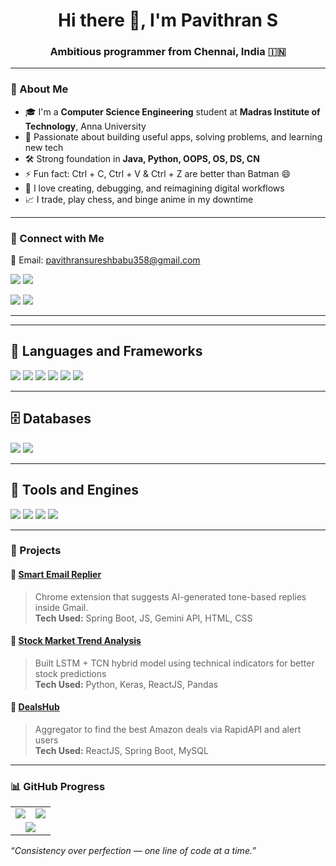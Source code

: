 <h1 align="center">Hi there 👋, I'm Pavithran S</h1>
<h3 align="center">Ambitious programmer from Chennai, India 🇮🇳</h3>

---

### 💫 About Me

- 🎓 I'm a **Computer Science Engineering** student at **Madras Institute of Technology**, Anna University  
- 🧠 Passionate about building useful apps, solving problems, and learning new tech  
- 🛠️ Strong foundation in **Java, Python, OOPS, OS, DS, CN**
- ⚡ Fun fact: Ctrl + C, Ctrl + V & Ctrl + Z are better than Batman 😄  
- 💬 I love creating, debugging, and reimagining digital workflows  
- 📈 I trade, play chess, and binge anime in my downtime

---

### 📱 Connect with Me

📧 Email: [pavithransureshbabu358@gmail.com](mailto:pavithransureshbabu359@gmail.com)   

<p align="left">
  <a href="www.linkedin.com/in/pavithran-s3012" target="_blank"><img src="https://img.shields.io/badge/LinkedIn-0077B5.svg?style=for-the-badge&logo=linkedin&logoColor=white"/></a>
  <a href="https://github.com/Pavithran200412" target="_blank"><img src="https://img.shields.io/badge/GitHub-100000.svg?style=for-the-badge&logo=github&logoColor=white"/></a>

  <a href="https://leetcode.com/u/Pavithran-S/" target="_blank"><img src="https://img.shields.io/badge/LeetCode-FFA116.svg?style=for-the-badge&logo=leetcode&logoColor=black"/></a>
  <a href="https://pavithran-s.netlify.app/" target="_blank"><img src="https://img.shields.io/badge/Portfolio-1f1f1f.svg?style=for-the-badge&logo=Firefox&logoColor=white"/></a>
</p>

---

---

## 🚀 Languages and Frameworks

<p align="left" style="margin-bottom: 12px;">
  <img src="https://img.shields.io/badge/Java-ED8B00?style=for-the-badge&logo=java&logoColor=white" />
  <img src="https://img.shields.io/badge/HTML5-E34F26?style=for-the-badge&logo=html5&logoColor=white" />
  <img src="https://img.shields.io/badge/CSS3-1572B6?style=for-the-badge&logo=css3&logoColor=white" />
  <img src="https://img.shields.io/badge/JavaScript-F7DF1E?style=for-the-badge&logo=javascript&logoColor=black" />
  <img src="https://img.shields.io/badge/React-20232A?style=for-the-badge&logo=react&logoColor=61DAFB" />
  <img src="https://img.shields.io/badge/SpringBoot-6DB33F?style=for-the-badge&logo=springboot&logoColor=white" />
</p>

---

## 🗄️ Databases

<p align="left" style="margin-bottom: 12px;">
  <img src="https://img.shields.io/badge/MySQL-4479A1?style=for-the-badge&logo=mysql&logoColor=white" />
  <img src="https://img.shields.io/badge/MongoDB-4EA94B?style=for-the-badge&logo=mongodb&logoColor=white" />
</p>

---

## 🧰 Tools and Engines

<p align="left" style="margin-bottom: 12px;">
  <img src="https://img.shields.io/badge/Postman-FF6C37?style=for-the-badge&logo=postman&logoColor=white" />
  <img src="https://img.shields.io/badge/JIRA-0052CC?style=for-the-badge&logo=jira&logoColor=white" />
  <img src="https://img.shields.io/badge/Git-F05032?style=for-the-badge&logo=git&logoColor=white" />
  <img src="https://img.shields.io/badge/GitHub-181717?style=for-the-badge&logo=github&logoColor=white" />
</p>

---

### 🚀 Projects

#### 🔹 [Smart Email Replier](https://github.com/BALASUBARAMANIYAM/Smart-Email-Replier)
> Chrome extension that suggests AI-generated tone-based replies inside Gmail.  
> **Tech Used:** Spring Boot, JS, Gemini API, HTML, CSS  

#### 🔹 [Stock Market Trend Analysis](https://github.com/BALASUBARAMANIYAM/STOCK-MARKET-TREND-ANALYSIS)
> Built LSTM + TCN hybrid model using technical indicators for better stock predictions  
> **Tech Used:** Python, Keras, ReactJS, Pandas  

#### 🔹 [DealsHub](https://github.com/BALASUBARAMANIYAM/Dealshub)
> Aggregator to find the best Amazon deals via RapidAPI and alert users  
> **Tech Used:** ReactJS, Spring Boot, MySQL  

---

### 📊 GitHub Progress

<div align="center">
  <table>
    <tr>
      <td>
        <img src="https://github-readme-stats.vercel.app/api/top-langs/?username=Pavithran200412&layout=compact&theme=tokyonight&langs_count=8&hide_border=true" />
      </td>
      <td>
        <img src="https://github-readme-streak-stats.herokuapp.com?user=Pavithran200412&theme=tokyonight&hide_border=true" />
      </td>
    </tr>
    <tr>
      <td colspan="2" align="center">
        <img src="https://github-readme-stats.vercel.app/api?username=Pavithran20012&show_icons=true&theme=tokyonight&hide_border=true&count_private=true&include_all_commits=true" />
      </td>
    </tr>
  </table>
</div>


_“Consistency over perfection — one line of code at a time.”_